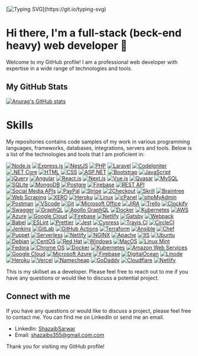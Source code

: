 [![Typing SVG](https://readme-typing-svg.demolab.com?font=Fira+Code&weight=900&size=30&duration=3000&pause=100&color=000000&center=true&multiline=true&width=1000&lines=Welcome+to+my+GitHub+profile!)](https://git.io/typing-svg)          
# Hi there, I'm a full-stack (beck-end heavy) web developer 👋

Welcome to my GitHub profile! I am a professional web developer with expertise in a wide range of technologies and tools.
## My GitHub Stats
[![Anurag's GitHub stats](https://github-readme-stats.vercel.app/api?username=ShazaibSarwar&show_icons=true&theme=radical)](https://github.com/anuraghazra/github-readme-stats)

# Skills
My repositories contains code samples of my work in various programming languages, frameworks, databases, integrations, servers and tools. Below is a list of the technologies and tools that I am proficient in:

[![Node.js](https://img.shields.io/badge/-Node.js-339933?style=flat&logo=node.js&logoColor=white)](https://nodejs.org/)
[![Express.js](https://img.shields.io/badge/-Express.js-000000?style=flat&logo=express&logoColor=white)](https://expressjs.com/)
[![NestJS](https://img.shields.io/badge/-NestJS-E0234E?style=flat&logo=nestjs&logoColor=white)](https://nestjs.com/)
[![PHP](https://img.shields.io/badge/-PHP-777BB4?style=flat&logo=php&logoColor=white)](https://www.php.net/)
[![Laravel](https://img.shields.io/badge/-Laravel-FF2D20?style=flat&logo=laravel&logoColor=white)](https://laravel.com/)
[![CodeIgniter](https://img.shields.io/badge/-CodeIgniter-EE4323?style=flat&logo=codeigniter&logoColor=white)](https://codeigniter.com/)
[![.NET Core](https://img.shields.io/badge/-.NET%20Core-512BD4?style=flat&logo=.net&logoColor=white)](https://dotnet.microsoft.com/)
[![HTML](https://img.shields.io/badge/-HTML-E34F26?style=flat&logo=html5&logoColor=white)](https://developer.mozilla.org/en-US/docs/Web/HTML)
[![CSS](https://img.shields.io/badge/-CSS-1572B6?style=flat&logo=css3&logoColor=white)](https://developer.mozilla.org/en-US/docs/Web/CSS)
[![ASP.NET](https://img.shields.io/badge/-ASP.NET-512BD4?style=flat&logo=.net&logoColor=white)](https://dotnet.microsoft.com/apps/aspnet)
[![Bootstrap](https://img.shields.io/badge/-Bootstrap-7952B3?style=flat&logo=bootstrap&logoColor=white)](https://getbootstrap.com/)
[![JavaScript](https://img.shields.io/badge/-JavaScript-F7DF1E?style=flat&logo=javascript&logoColor=black)](https://developer.mozilla.org)
[![jQuery](https://img.shields.io/badge/-jQuery-0769AD?style=flat&logo=jquery&logoColor=white)](https://jquery.com/)
[![Angular](https://img.shields.io/badge/-Angular-DD0031?style=flat&logo=angular&logoColor=white)](https://angular.io/)
[![React.js](https://img.shields.io/badge/-React.js-61DAFB?style=flat&logo=react&logoColor=black)](https://reactjs.org/)
[![Next.js](https://img.shields.io/badge/-Next.js-000000?style=flat&logo=nextdotjs&logoColor=white)](https://nextjs.org/)
[![Vue.js](https://img.shields.io/badge/-Vue.js-4FC08D?style=flat&logo=vue.js&logoColor=white)](https://vuejs.org/)
[![Quasar](https://img.shields.io/badge/-Quasar-1976D2?style=flat&logo=quasar&logoColor=white)](https://quasar.dev/)
[![MySQL](https://img.shields.io/badge/-MySQL-4479A1?style=flat&logo=mysql&logoColor=white)](https://www.mysql.com/)
[![SQLite](https://img.shields.io/badge/-SQLite-003B57?style=flat&logo=sqlite&logoColor=white)](https://www.sqlite.org/index.html)
[![MongoDB](https://img.shields.io/badge/-MongoDB-47A248?style=flat&logo=mongodb&logoColor=white)](https://www.mongodb.com/)
[![Postgre](https://img.shields.io/badge/-PostgreSQL-336791?style=flat&logo=postgresql&logoColor=white)](https://www.postgresql.org/)
[![Firebase](https://img.shields.io/badge/-Firebase-FFCA28?style=flat&logo=firebase&logoColor=black)](https://firebase.google.com/)
[![REST API](https://img.shields.io/badge/-REST%20API-FF5733?style=flat)](https://restfulapi.net/)
[![Social Media APIs](https://img.shields.io/badge/-Social%20Media%20APIs-3B5998?style=flat)](https://developers.facebook.com/)
[![PayPal](https://img.shields.io/badge/-PayPal-00457C?style=flat&logo=paypal&logoColor=white)](https://www.paypal.com/)
[![Stripe](https://img.shields.io/badge/-Stripe-008CDD?style=flat&logo=stripe&logoColor=white)](https://stripe.com/)
[![2Checkout](https://img.shields.io/badge/-2Checkout-006FE6?style=flat&logo=2checkout&logoColor=white)](https://www.2checkout.com/)
[![Skrill](https://img.shields.io/badge/-Skrill-0F9D58?style=flat&logo=skrill&logoColor=white)](https://www.skrill.com/)
[![Braintree](https://img.shields.io/badge/-Braintree-0079C1?style=flat&logo=braintree&logoColor=white)](https://www.braintreepayments.com/)
[![Web Scraping](https://img.shields.io/badge/-Web%20Scraping-339933?style=flat)](https://en.wikipedia.org/wiki/Web_scraping)
[![XERO](https://img.shields.io/badge/-XERO-2BAF2B?style=flat&logo=xero&logoColor=white)](https://www.xero.com/)
[![Heroku](https://img.shields.io/badge/-Heroku-430098?style=flat&logo=heroku&logoColor=white)](https://www.heroku.com/)
[![Linux](https://img.shields.io/badge/-Linux-FCC624?style=flat&logo=linux&logoColor=black)](https://www.linux.org/)
[![cPanel](https://img.shields.io/badge/-cPanel-FF6C2C?style=flat&logo=cpanel&logoColor=white)](https://cpanel.net/)
[![phpMyAdmin](https://img.shields.io/badge/-phpMyAdmin-4479A1?style=flat&logo=phpmyadmin&logoColor=white)](https://www.phpmyadmin.net/)
[![Postman](https://img.shields.io/badge/-Postman-FF6C37?style=flat&logo=postman&logoColor=white)](https://www.postman.com/)
[![VScode](https://img.shields.io/badge/-VScode-007ACC?style=flat&logo=visual-studio-code&logoColor=white)](https://code.visualstudio.com/)
[![Git](https://img.shields.io/badge/-Git-F05032?style=flat&logo=git&logoColor=white)](https://git-scm.com/)
[![Microsoft Office](https://img.shields.io/badge/-Microsoft%20Office-D83B01?style=flat&logo=microsoft-office&logoColor=white)](https://www.office.com/)
[![JIRA](https://img.shields.io/badge/-JIRA-0052CC?style=flat&logo=jira&logoColor=white)](https://www.atlassian.com/software/jira)
[![Trello](https://img.shields.io/badge/-Trello-0079BF?style=flat&logo=trello&logoColor=white)](https://trello.com/)
[![Clockify](https://img.shields.io/badge/-Clockify-05B2DC?style=flat&logo=clockify&logoColor=white)](https://clockify.me/)
[![Swagger](https://img.shields.io/badge/-Swagger-85EA2D?style=flat&logo=swagger&logoColor=black)](https://swagger.io/)
[![GraphQL](https://img.shields.io/badge/-GraphQL-E10098?style=flat&logo=graphql&logoColor=white)](https://graphql.org/)
[![Apollo GraphQL](https://img.shields.io/badge/-Apollo%20GraphQL-311C87?style=flat&logo=apollo-graphql&logoColor=white)](https://www.apollographql.com/)
[![Docker](https://img.shields.io/badge/-Docker-2496ED?style=flat&logo=docker&logoColor=white)](https://www.docker.com/)
[![Kubernetes](https://img.shields.io/badge/-Kubernetes-326CE5?style=flat&logo=kubernetes&logoColor=white)](https://kubernetes.io/)
[![AWS](https://img.shields.io/badge/-Amazon%20Web%20Services-232F3E?style=flat&logo=amazon-aws&logoColor=white)](https://aws.amazon.com/)
[![Azure](https://img.shields.io/badge/-Microsoft%20Azure-0089D6?style=flat&logo=microsoft-azure&logoColor=white)](https://azure.microsoft.com/)
[![Google Cloud](https://img.shields.io/badge/-Google%20Cloud-4285F4?style=flat&logo=google-cloud&logoColor=white)](https://cloud.google.com/)
[![Firebase](https://img.shields.io/badge/-Firebase-FFCA28?style=flat&logo=firebase&logoColor=black)](https://firebase.google.com/)
[![Netlify](https://img.shields.io/badge/-Netlify-00C7B7?style=flat&logo=netlify&logoColor=white)](https://www.netlify.com/)
[![Gatsby](https://img.shields.io/badge/-Gatsby-663399?style=flat&logo=gatsby&logoColor=white)](https://www.gatsbyjs.com/)
[![Webpack](https://img.shields.io/badge/-Webpack-8DD6F9?style=flat&logo=webpack&logoColor=black)](https://webpack.js.org/)
[![Babel](https://img.shields.io/badge/-Babel-F9DC3E?style=flat&logo=babel&logoColor=black)](https://babeljs.io/)
[![ESLint](https://img.shields.io/badge/-ESLint-4B32C3?style=flat&logo=eslint&logoColor=white)](https://eslint.org/)
[![Prettier](https://img.shields.io/badge/-Prettier-F7B93E?style=flat&logo=prettier&logoColor=black)](https://prettier.io/)
[![Jest](https://img.shields.io/badge/-Jest-C21325?style=flat&logo=jest&logoColor=white)](https://jestjs.io/)
[![Cypress](https://img.shields.io/badge/-Cypress-17202C?style=flat&logo=cypress&logoColor=white)](https://www.cypress.io/)
[![Travis CI](https://img.shields.io/badge/-Travis%20CI-3EAAAF?style=flat&logo=travis-ci&logoColor=white)](https://travis-ci.com/)
[![CircleCI](https://img.shields.io/badge/-CircleCI-343434?style=flat&logo=circleci&logoColor=white)](https://circleci.com/)
[![Jenkins](https://img.shields.io/badge/-Jenkins-D24939?style=flat&logo=jenkins&logoColor=white)](https://www.jenkins.io/)
[![GitLab](https://img.shields.io/badge/-GitLab-FCA121?style=flat&logo=gitlab&logoColor=white)](https://about.gitlab.com/)
[![GitHub Actions](https://img.shields.io/badge/-GitHub%20Actions-2088FF?style=flat&logo=github-actions&logoColor=white)](https://github.com/features/actions)
[![Terraform](https://img.shields.io/badge/-Terraform-623CE4?style=flat&logo=terraform&logoColor=white)](https://www.terraform.io/)
[![Ansible](https://img.shields.io/badge/-Ansible-EE0000?style=flat&logo=ansible&logoColor=white)](https://www.ansible.com/)
[![Chef](https://img.shields.io/badge/-Chef-EE0000?style=flat&logo=chef&logoColor=white)](https://www.chef.io/)
[![Puppet](https://img.shields.io/badge/-Puppet-FFAE1A?style=flat&logo=puppet&logoColor=black)](https://puppet.com/)
[![Serverless](https://img.shields.io/badge/-Serverless-FD5750?style=flat&logo=serverless&logoColor=white)](https://www.serverless.com/)
[![Netlify](https://img.shields.io/badge/-Netlify-00C7B7?style=flat&logo=netlify&logoColor=white)](https://www.netlify.com/)
[![NGINX](https://img.shields.io/badge/-NGINX-269539?style=flat&logo=nginx&logoColor=white)](https://www.nginx.com/)
[![Apache](https://img.shields.io/badge/-Apache-D22128?style=flat&logo=apache&logoColor=white)](https://httpd.apache.org/)
[![IIS](https://img.shields.io/badge/-IIS-5E5E5E?style=flat&logo=microsoft&logoColor=white)](https://www.iis.net/)
[![Ubuntu](https://img.shields.io/badge/-Ubuntu-E95420?style=flat&logo=ubuntu&logoColor=white)](https://ubuntu.com/)
[![Debian](https://img.shields.io/badge/-Debian-A81D33?style=flat&logo=debian&logoColor=white)](https://www.debian.org/)
[![CentOS](https://img.shields.io/badge/-CentOS-262577?style=flat&logo=centos&logoColor=white)](https://www.centos.org/)
[![Red Hat](https://img.shields.io/badge/-Red%20Hat-EE0000?style=flat&logo=red-hat&logoColor=white)](https://www.redhat.com/)
[![Windows](https://img.shields.io/badge/-Windows-0078D6?style=flat&logo=microsoft-windows&logoColor=white)](https://www.microsoft.com/en-us/windows)
[![MacOS](https://img.shields.io/badge/-MacOS-000000?style=flat&logo=apple&logoColor=white)](https://www.apple.com/macos/)
[![Linux Mint](https://img.shields.io/badge/-Linux%20Mint-87CF3E?style=flat&logo=linux-mint&logoColor=white)](https://linuxmint.com/)
[![Fedora](https://img.shields.io/badge/-Fedora-294172?style=flat&logo=fedora&logoColor=white)](https://getfedora.org/)
[![Chrome OS](https://img.shields.io/badge/-Chrome%20OS-4285F4?style=flat&logo=google-chrome&logoColor=white)](https://www.google.com/chromebook/)
[![Docker](https://img.shields.io/badge/-Docker-2496ED?style=flat&logo=docker&logoColor=white)](https://www.docker.com/)
[![Kubernetes](https://img.shields.io/badge/-Kubernetes-326CE5?style=flat&logo=kubernetes&logoColor=white)](https://kubernetes.io/)
[![Amazon Web Services](https://img.shields.io/badge/-Amazon%20Web%20Services-232F3E?style=flat&logo=amazon-aws&logoColor=white)](https://aws.amazon.com/)
[![Google Cloud](https://img.shields.io/badge/-Google%20Cloud-4285F4?style=flat&logo=google-cloud&logoColor=white)](https://cloud.google.com/)
[![Microsoft Azure](https://img.shields.io/badge/-Microsoft%20Azure-0089D6?style=flat&logo=microsoft-azure&logoColor=white)](https://azure.microsoft.com/)
[![Firebase](https://img.shields.io/badge/-Firebase-FFCA28?style=flat&logo=firebase&logoColor=black)](https://firebase.google.com/)
[![DigitalOcean](https://img.shields.io/badge/-DigitalOcean-0080FF?style=flat&logo=digitalocean&logoColor=white)](https://www.digitalocean.com/)
[![Linode](https://img.shields.io/badge/-Linode-00A95C?style=flat&logo=linode&logoColor=white)](https://www.linode.com/)
[![Heroku](https://img.shields.io/badge/-Heroku-430098?style=flat&logo=heroku&logoColor=white)](https://www.heroku.com/)
[![Vercel](https://img.shields.io/badge/-Vercel-000?style=flat&logo=vercel&logoColor=white)](https://vercel.com/)
[![Namecheap](https://img.shields.io/badge/-Namecheap-DE4C3C?style=flat&logo=namecheap&logoColor=white)](https://www.namecheap.com/)
[![GoDaddy](https://img.shields.io/badge/-GoDaddy-7DB701?style=flat&logo=godaddy&logoColor=white)](https://www.godaddy.com/)
[![Cloudflare](https://img.shields.io/badge/-Cloudflare-F38020?style=flat&logo=cloudflare&logoColor=white)](https://www.cloudflare.com/)
[![Netlify](https://img.shields.io/badge/-Netlify-00C7B7?style=flat&logo=netlify&logoColor=white)](https://www.netlify.com/)


This is my skillset as a developer. Please feel free to reach out to me if you have any questions or would like to discuss a potential project.

## Connect with me

If you have any questions or would like to discuss a project, please feel free to contact me. You can find me on LinkedIn or send me an email.

- LinkedIn: [ShazaibSarwar](https://www.linkedin.com/in/Shazaib-Sarwar/)
- Email: [shazaibs355@gmail.com.com](mailto:shazaibs3552gmail.com)

Thank you for visiting my GitHub profile!
